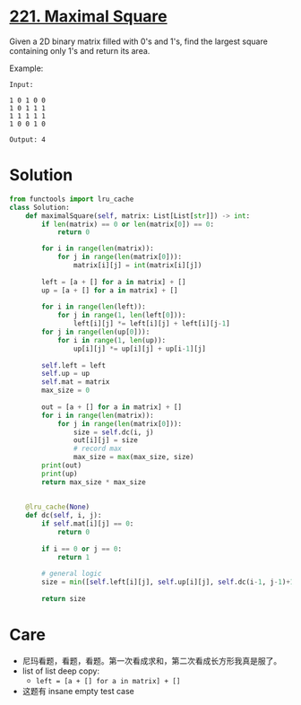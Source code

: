 # [221. Maximal Square](https://leetcode.com/problems/maximal-square/)

Given a 2D binary matrix filled with 0's and 1's, find the largest square containing only 1's and return its area.

Example:

    Input: 

    1 0 1 0 0
    1 0 1 1 1
    1 1 1 1 1
    1 0 0 1 0

    Output: 4

# Solution
```python
from functools import lru_cache
class Solution:
    def maximalSquare(self, matrix: List[List[str]]) -> int:
        if len(matrix) == 0 or len(matrix[0]) == 0:
            return 0

        for i in range(len(matrix)):
            for j in range(len(matrix[0])):
                matrix[i][j] = int(matrix[i][j])
                
        left = [a + [] for a in matrix] + []
        up = [a + [] for a in matrix] + []
        
        for i in range(len(left)):
            for j in range(1, len(left[0])):
                left[i][j] *= left[i][j] + left[i][j-1]
        for j in range(len(up[0])):
            for i in range(1, len(up)):
                up[i][j] *= up[i][j] + up[i-1][j]
                
        self.left = left
        self.up = up
        self.mat = matrix
        max_size = 0
        
        out = [a + [] for a in matrix] + []
        for i in range(len(matrix)):
            for j in range(len(matrix[0])):
                size = self.dc(i, j)
                out[i][j] = size
                # record max
                max_size = max(max_size, size)
        print(out)
        print(up)
        return max_size * max_size
        
    
    @lru_cache(None)
    def dc(self, i, j):
        if self.mat[i][j] == 0:
            return 0
        
        if i == 0 or j == 0:
            return 1
        
        # general logic
        size = min([self.left[i][j], self.up[i][j], self.dc(i-1, j-1)+1])
        
        return size
```

# Care
- 尼玛看题，看题，看题。第一次看成求和，第二次看成长方形我真是服了。
- list of list deep copy:
    - `left = [a + [] for a in matrix] + []`
- 这题有 insane empty test case